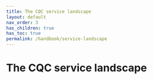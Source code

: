 ```yaml
---
title: The CQC service landscape
layout: default
nav_order: 3
has_children: true
has_toc: true
permalink: /handbook/service-landscape
---
```


# The CQC service landscape

